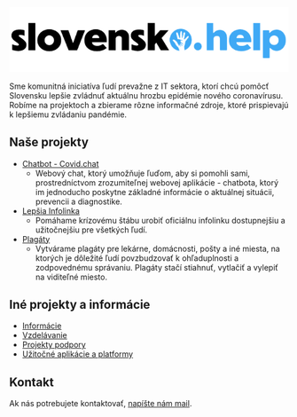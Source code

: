 ![slovensko.help](/slovensko-help.png)

Sme komunitná iniciatíva ľudí prevažne z IT sektora, ktorí chcú pomôcť Slovensku lepšie zvládnuť aktuálnu hrozbu epidémie nového coronavírusu. Robíme na projektoch a zbierame rôzne informačné zdroje, ktoré prispievajú k lepšiemu zvládaniu pandémie.

## Naše projekty

* [Chatbot - Covid.chat](Chatbot---Covid.chat)
  * Webový chat, ktorý umožňuje ľuďom, aby si pomohli sami, prostredníctvom zrozumiteľnej webovej aplikácie - chatbota, ktorý im jednoducho poskytne základné informácie o aktuálnej situácii, prevencii a diagnostike.
* [Lepšia Infolinka](https://github.com/misotrnka/slovensko-help/wiki/Lepšia-Infolinka)
  * Pomáhame krízovému štábu urobiť oficiálnu infolinku dostupnejšiu a užitočnejšiu pre všetkých ľudí.
* [Plagáty](Plag%C3%A1ty)
  * Vytvárame plagáty pre lekárne, domácnosti, pošty a iné miesta, na ktorých je dôležité ľudí povzbudzovať k ohľaduplnosti a zodpovednému správaniu. Plagáty stačí stiahnuť, vytlačiť a vylepiť na viditeľné miesto.

## Iné projekty a informácie

* [Informácie](Inform%C3%A1cie)
* [Vzdelávanie](Vzdel%C3%A1vanie)
* [Projekty podpory](Projekty-podpory)
* [Užitočné aplikácie a platformy](U%C5%BEito%C4%8Dn%C3%A9-aplik%C3%A1cie-a-platformy)

## Kontakt

Ak nás potrebujete kontaktovať, [napíšte nám mail](mailto:info@slovensko.help).
